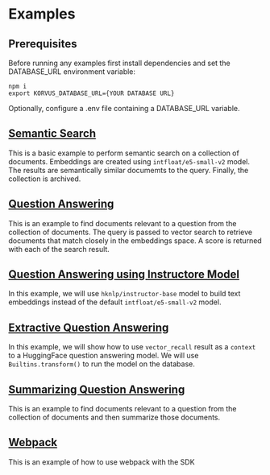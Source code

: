 # Examples

## Prerequisites
Before running any examples first install dependencies and set the DATABASE_URL environment variable:
```
npm i
export KORVUS_DATABASE_URL={YOUR DATABASE URL}
```

Optionally, configure a .env file containing a DATABASE_URL variable.

## [Semantic Search](./semantic_search.js)
This is a basic example to perform semantic search on a collection of documents. Embeddings are created using `intfloat/e5-small-v2` model. The results are semantically similar documemts to the query. Finally, the collection is archived.

## [Question Answering](./question_answering.js)
This is an example to find documents relevant to a question from the collection of documents. The query is passed to vector search to retrieve documents that match closely in the embeddings space. A score is returned with each of the search result.

## [Question Answering using Instructore Model](./question_answering_instructor.js)
In this example, we will use `hknlp/instructor-base` model to build text embeddings instead of the default `intfloat/e5-small-v2` model.

## [Extractive Question Answering](./extractive_question_answering.js)
In this example, we will show how to use `vector_recall` result as a `context` to a HuggingFace question answering model. We will use `Builtins.transform()` to run the model on the database.

## [Summarizing Question Answering](./summarizing_question_answering.js)
This is an example to find documents relevant to a question from the collection of documents and then summarize those documents.

## [Webpack](./webpack)
This is an example of how to use webpack with the SDK
